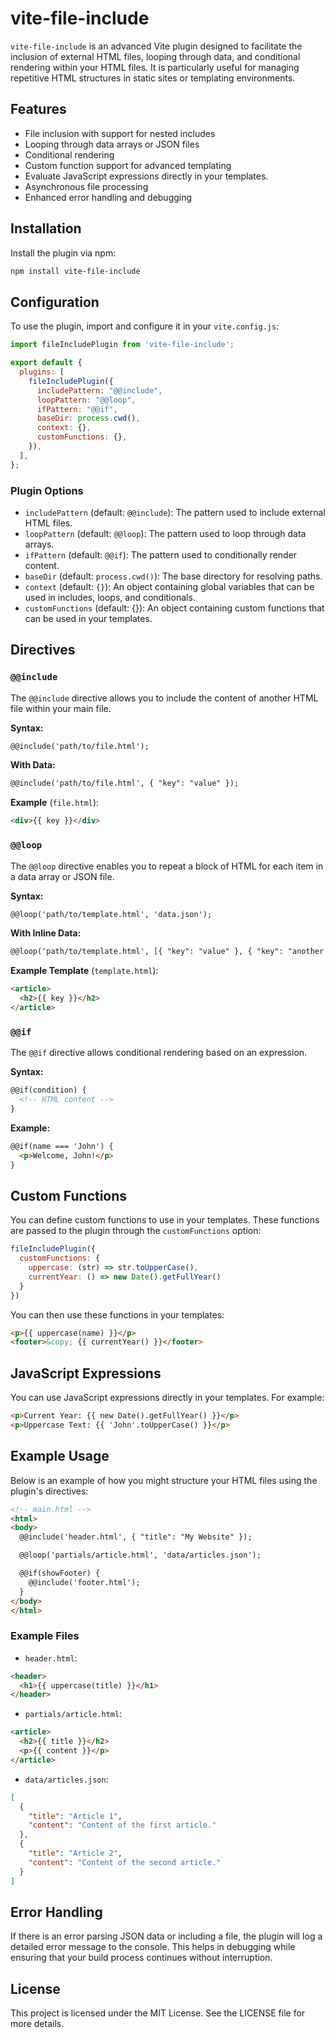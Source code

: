 # vite-file-include

`vite-file-include` is an advanced Vite plugin designed to facilitate the inclusion of external HTML files, looping through data, and conditional rendering within your HTML files. It is particularly useful for managing repetitive HTML structures in static sites or templating environments.

## Features

- File inclusion with support for nested includes
- Looping through data arrays or JSON files
- Conditional rendering 
- Custom function support for advanced templating
- Evaluate JavaScript expressions directly in your templates.
- Asynchronous file processing
- Enhanced error handling and debugging


## Installation

Install the plugin via npm:

```bash
npm install vite-file-include
```

## Configuration

To use the plugin, import and configure it in your `vite.config.js`:

```javascript
import fileIncludePlugin from 'vite-file-include';

export default {
  plugins: [
    fileIncludePlugin({
      includePattern: "@@include",
      loopPattern: "@@loop",
      ifPattern: "@@if",
      baseDir: process.cwd(),
      context: {}, 
      customFunctions: {},
    }),
  ],
};
```

### Plugin Options

- `includePattern` (default: `@@include`): The pattern used to include external HTML files.
- `loopPattern` (default: `@@loop`): The pattern used to loop through data arrays.
- `ifPattern` (default: `@@if`): The pattern used to conditionally render content.
- `baseDir` (default: `process.cwd()`): The base directory for resolving paths.
- `context` (default: `{}`): An object containing global variables that can be used in includes, loops, and conditionals.
- `customFunctions` (default: {}): An object containing custom functions that can be used in your templates.

## Directives

### `@@include`

The `@@include` directive allows you to include the content of another HTML file within your main file.

**Syntax:**

```html
@@include('path/to/file.html');
```

**With Data:**

```html
@@include('path/to/file.html', { "key": "value" });
```

**Example** (`file.html`):

```html
<div>{{ key }}</div>
```

### `@@loop`

The `@@loop` directive enables you to repeat a block of HTML for each item in a data array or JSON file.

**Syntax:**

```html
@@loop('path/to/template.html', 'data.json');
```

**With Inline Data:**

```html
@@loop('path/to/template.html', [{ "key": "value" }, { "key": "another value" }]);
```

**Example Template** (`template.html`):

```html
<article>
  <h2>{{ key }}</h2>
</article>
```

### `@@if`

The `@@if` directive allows conditional rendering based on an expression.

**Syntax:**

```html
@@if(condition) {
  <!-- HTML content -->
}
```

**Example:**

```html
@@if(name === 'John') {
  <p>Welcome, John!</p>
}
```

## Custom Functions

You can define custom functions to use in your templates. These functions are passed to the plugin through the `customFunctions` option:

```javascript
fileIncludePlugin({
  customFunctions: {
    uppercase: (str) => str.toUpperCase(),
    currentYear: () => new Date().getFullYear()
  }
})
```

You can then use these functions in your templates:

```html
<p>{{ uppercase(name) }}</p>
<footer>&copy; {{ currentYear() }}</footer>
```


## JavaScript Expressions

You can use JavaScript expressions directly in your templates. For example:

```html 
<p>Current Year: {{ new Date().getFullYear() }}</p>
<p>Uppercase Text: {{ 'John'.toUpperCase() }}</p>
```

## Example Usage

Below is an example of how you might structure your HTML files using the plugin's directives:

```html
<!-- main.html -->
<html>
<body>
  @@include('header.html', { "title": "My Website" });

  @@loop('partials/article.html', 'data/articles.json');

  @@if(showFooter) {
    @@include('footer.html');
  }
</body>
</html>
```

### Example Files

- `header.html`:

```html
<header>
  <h1>{{ uppercase(title) }}</h1>
</header>
```

- `partials/article.html`:

```html
<article>
  <h2>{{ title }}</h2>
  <p>{{ content }}</p>
</article>
```

- `data/articles.json`:

```json
[
  {
    "title": "Article 1",
    "content": "Content of the first article."
  },
  {
    "title": "Article 2",
    "content": "Content of the second article."
  }
]
```

## Error Handling

If there is an error parsing JSON data or including a file, the plugin will log a detailed error message to the console. This helps in debugging while ensuring that your build process continues without interruption.

## License

This project is licensed under the MIT License. See the LICENSE file for more details.